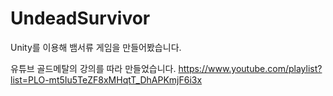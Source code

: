 # UndeadSurvivor

Unity를 이용해 뱀서류 게임을 만들어봤습니다.

유튜브 골드메탈의 강의를 따라 만들었습니다.
https://www.youtube.com/playlist?list=PLO-mt5Iu5TeZF8xMHqtT_DhAPKmjF6i3x

